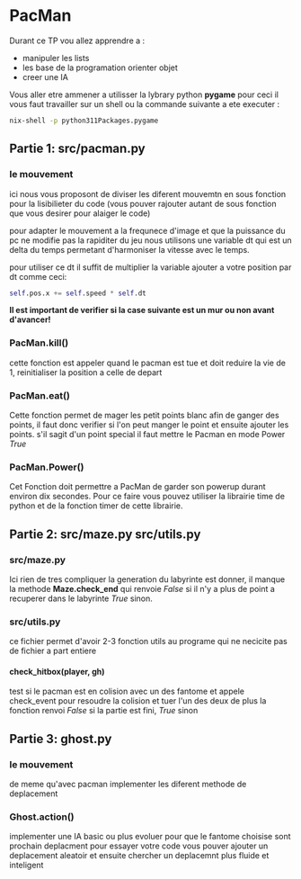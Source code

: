 # PacMan

Durant ce TP vou allez apprendre a :
  - manipuler les lists
 - les base de la programation orienter objet
 - creer une IA

Vous aller etre ammener a utilisser la lybrary python **pygame** pour ceci il vous faut travailler sur un shell ou la commande suivante a ete executer :

```sh
nix-shell -p python311Packages.pygame
```

## Partie 1: src/pacman.py

### le mouvement

ici nous vous proposont de diviser les diferent mouvemtn en sous fonction pour la lisibilieter du code (vous pouver rajouter autant de sous fonction que vous desirer pour alaiger le code)

pour adapter le mouvement a la frequnece d'image et que la puissance du pc ne modifie pas la rapiditer du jeu nous utilisons une variable dt qui est un delta du temps permetant d'harmoniser la vitesse avec le temps.

pour utiliser ce dt il suffit de multiplier la variable ajouter a votre position par dt comme ceci:
```py
self.pos.x += self.speed * self.dt
```

**Il est important de verifier si la case suivante est un mur ou non avant d'avancer!**

### PacMan.kill()
cette fonction est appeler quand le pacman est tue et doit reduire la vie de 1, reinitialiser la position a celle de depart

### PacMan.eat()
Cette fonction permet de mager les petit points blanc afin de ganger des points, il faut donc verifier si l'on peut manger le point et ensuite ajouter les points.
s'il sagit d'un point special il faut mettre le Pacman en mode Power *True*

### PacMan.Power()
Cet Fonction doit permettre a PacMan de garder son powerup durant environ dix secondes. Pour ce faire vous pouvez utiliser la librairie time de python et de la fonction timer de cette librairie.

## Partie 2: src/maze.py src/utils.py

### src/maze.py
Ici rien de tres compliquer la generation du labyrinte est donner, il manque la methode **Maze.check_end** qui renvoie *False* si il n'y a plus de point a recuperer dans le labyrinte *True* sinon.

### src/utils.py
ce fichier permet d'avoir 2-3 fonction utils au programe qui ne necicite pas de fichier a part entiere

#### check_hitbox(player, gh)
test si le pacman est en colision avec un des fantome et appele check_event pour resoudre la colision et tuer l'un des deux
de plus la fonction renvoi *False* si la partie est fini, *True* sinon

## Partie 3: ghost.py

### le mouvement
de meme qu'avec pacman implementer les diferent methode de deplacement

### Ghost.action()
implementer une IA basic ou plus evoluer pour que le fantome choisise sont prochain deplacment
pour essayer votre code vous pouver ajouter un deplacement aleatoir et ensuite chercher un deplacemnt plus fluide et inteligent
